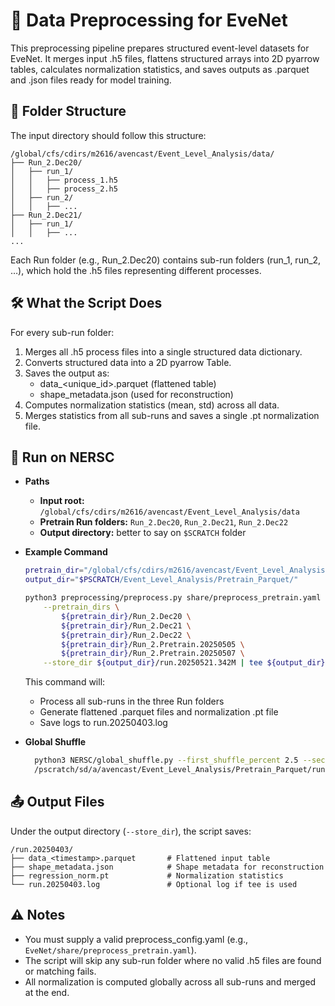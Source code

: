 # 🧪 Data Preprocessing for EveNet

This preprocessing pipeline prepares structured event-level datasets for EveNet. It merges input .h5 files, flattens structured arrays into 2D pyarrow tables, calculates normalization statistics, and saves outputs as .parquet and .json files ready for model training.

## 📍 Folder Structure

The input directory should follow this structure:

```
/global/cfs/cdirs/m2616/avencast/Event_Level_Analysis/data/
├── Run_2.Dec20/
│   ├── run_1/
│   │   ├── process_1.h5
│   │   ├── process_2.h5
│   ├── run_2/
│   │   ├── ...
├── Run_2.Dec21/
│   ├── run_1/
│   │   ├── ...
...
```

Each Run folder (e.g., Run_2.Dec20) contains sub-run folders (run_1, run_2, …), which hold the .h5 files representing different processes.


## 🛠 What the Script Does

For every sub-run folder:    
1.	Merges all .h5 process files into a single structured data dictionary.  
2.	Converts structured data into a 2D pyarrow Table.  
3.	Saves the output as:  
    - data_<unique_id>.parquet (flattened table)  
    - shape_metadata.json (used for reconstruction)  
4.	Computes normalization statistics (mean, std) across all data.  
5.	Merges statistics from all sub-runs and saves a single .pt normalization file.  


## 🚀 Run on NERSC

- **Paths**
	- **Input root:** `/global/cfs/cdirs/m2616/avencast/Event_Level_Analysis/data`
	- **Pretrain Run folders:** `Run_2.Dec20`, `Run_2.Dec21`, `Run_2.Dec22`
	- **Output directory:** better to say on `$SCRATCH` folder

- **Example Command**
    ```bash
    pretrain_dir="/global/cfs/cdirs/m2616/avencast/Event_Level_Analysis/data"
    output_dir="$PSCRATCH/Event_Level_Analysis/Pretrain_Parquet/"

    python3 preprocessing/preprocess.py share/preprocess_pretrain.yaml \
        --pretrain_dirs \
            ${pretrain_dir}/Run_2.Dec20 \
            ${pretrain_dir}/Run_2.Dec21 \
            ${pretrain_dir}/Run_2.Dec22 \
            ${pretrain_dir}/Run_2.Pretrain.20250505 \
            ${pretrain_dir}/Run_2.Pretrain.20250507 \
        --store_dir ${output_dir}/run.20250521.342M | tee ${output_dir}/run.20250521.342M.log
    ```

    This command will:
  - Process all sub-runs in the three Run folders
  - Generate flattened .parquet files and normalization .pt file
  - Save logs to run.20250403.log

- **Global Shuffle**
  ```bash
    python3 NERSC/global_shuffle.py --first_shuffle_percent 2.5 --second_shuffle_percent 1.0 20 \
    /pscratch/sd/a/avencast/Event_Level_Analysis/Pretrain_Parquet/run.20250521.342M/
  ```


## 📤 Output Files

Under the output directory (`--store_dir`), the script saves:

```
/run.20250403/
├── data_<timestamp>.parquet       # Flattened input table
├── shape_metadata.json            # Shape metadata for reconstruction
├── regression_norm.pt             # Normalization statistics
└── run.20250403.log               # Optional log if tee is used
```



## ⚠️ Notes
- You must supply a valid preprocess_config.yaml (e.g., `EveNet/share/preprocess_pretrain.yaml`).
- The script will skip any sub-run folder where no valid .h5 files are found or matching fails.
- All normalization is computed globally across all sub-runs and merged at the end.




